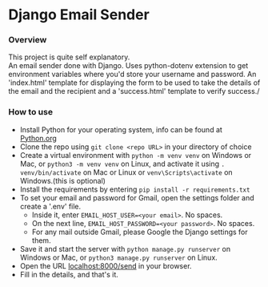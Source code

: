 # Django Email Sender
### Overview
This project is quite self explanatory.  
An email sender done with Django. Uses python-dotenv extension to get environment variables where you'd store your username and password.
An 'index.html' template for displaying the form to be used to take the details of the email and the recipient and a 'success.html' template to verify success./   

### How to use
 * Install Python for your operating system, info can be found at [Python.org](http://www.python.org)
 * Clone the repo using ```git clone <repo URL>``` in your directory of choice
 * Create a virtual environment with ```python -m venv venv``` on Windows or Mac, or ```python3 -m venv venv``` on Linux, and activate it using ```. venv/bin/activate``` on Mac or Linux or ```venv\Scripts\activate``` on Windows.(this is optional)
 * Install the requirements by entering ```pip install -r requirements.txt```
 * To set your email and password for Gmail, open the settings folder and create a '.env' file.
   * Inside it, enter ```EMAIL_HOST_USER=<your email>```. No spaces.
   * On the next line, ```EMAIL_HOST_PASSWORD=<your password>```. No spaces.
   * For any mail outside Gmail, please Google the Django settings for them.
 * Save it and start the server with ```python manage.py runserver``` on Windows or Mac, or ```python3 manage.py runserver``` on Linux.
 * Open the URL [localhost:8000/send](localhost:8000/send) in your browser.
 * Fill in the details, and that's it.

